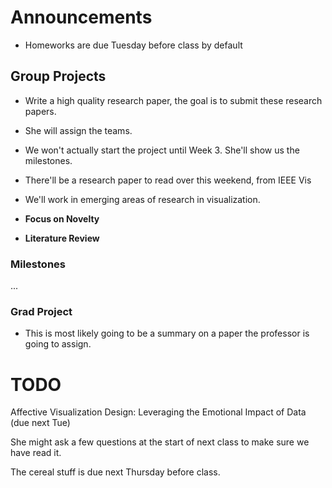 # Announcements

- Homeworks are due Tuesday before class by default

## Group Projects

- Write a high quality research paper, the goal is to submit these research papers.
- She will assign the teams.
- We won't actually start the project until Week 3. She'll show us the milestones.

- There'll be a research paper to read over this weekend,  from IEEE Vis
- We'll work in emerging areas of research in visualization.

- **Focus on Novelty**
- **Literature Review**

### Milestones


...

### Grad Project

- This is most likely going to be a summary on a paper the professor is going to assign.


# TODO

Affective Visualization Design: Leveraging the Emotional Impact of Data (due next Tue)

She might ask a few questions at the start of next class to make sure we have read it.

The cereal stuff is due next Thursday before class.



